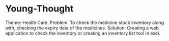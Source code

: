 # Young-Thought
Theme:  Health Care.
Problem:  To check the medicine stock inventory along with, checking the expiry date of the medicines.
Solution: Creating a web application to check the inventory or creating an inventory list tool in exel.
